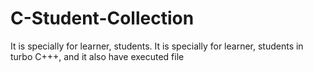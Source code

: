 # C-Student-Collection
It is specially for learner, students.
It is specially for learner, students in turbo C+++, and it also have executed file

